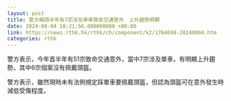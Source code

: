 ```yaml
---
layout: post
title: 警方稱頭半年有7宗涉及單車致命交通意外　上升趨勢明顯
date: 2024-08-04 18:21:56.000000000 +08:00
link: https://news.rthk.hk/rthk/ch/component/k2/1764698-20240804.htm
categories: rthk
---
```


警方表示，今年首半年有51宗致命交通意外，當中7宗涉及單車，有明顯上升趨勢，其中6宗個案沒有佩戴頭盔。

警方表示，雖然現時未有法例規定踩單車要佩戴頭盔，但認為頭盔可在意外發生時減低受傷程度。
